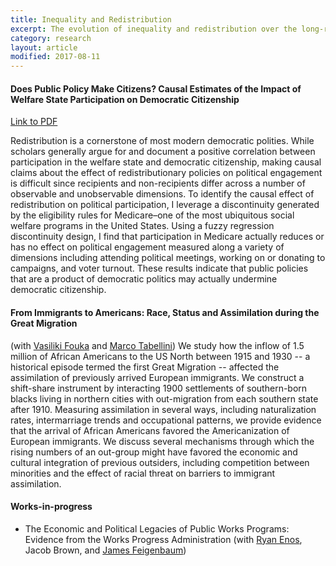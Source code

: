 ```yaml
---
title: Inequality and Redistribution
excerpt: The evolution of inequality and redistribution over the long-run.
category: research
layout: article
modified: 2017-08-11
---
```


#### Does Public Policy Make Citizens? Causal Estimates of the Impact of Welfare State Participation on Democratic Citizenship
[Link to PDF]({{site.url}}/files/mazumder_medicare_v4_full.pdf)

Redistribution is a cornerstone of most modern democratic polities. While scholars generally argue for and document a positive correlation between participation in the welfare state and democratic citizenship, making causal claims about the effect of redistributionary policies on political engagement is difficult since recipients and non-recipients differ across a number of observable and unobservable dimensions. To identify the causal effect of redistribution on political participation, I leverage a discontinuity generated by the eligibility rules for Medicare–one of the most ubiquitous social welfare programs in the United States. Using a fuzzy regression discontinuity design, I find that participation in Medicare actually reduces or has no effect on political engagement measured along a variety of dimensions including attending political meetings, working on or donating to campaigns, and voter turnout. These results indicate that public policies that are a product of democratic politics may actually undermine democratic citizenship.

#### From Immigrants to Americans: Race, Status and Assimilation during the Great Migration

\(with [Vasiliki Fouka](https://people.stanford.edu/vfouka/) and [Marco Tabellini](http://economics.mit.edu/grad/mtabe))
We study how the inflow of 1.5 million of African Americans to the US North between 1915 and 1930 -- a historical episode termed the first Great Migration -- affected the assimilation of previously arrived European immigrants. We construct a shift-share instrument by interacting 1900 settlements of southern-born blacks living in northern cities with out-migration from each southern state after 1910. Measuring assimilation in several ways, including naturalization rates, intermarriage trends and occupational patterns, we provide evidence that the arrival of African Americans favored the Americanization of European immigrants. We discuss several mechanisms through which the rising numbers of an out-group might have favored the economic and cultural integration of previous outsiders, including competition between minorities and the effect of racial threat on barriers to immigrant assimilation.

#### Works-in-progress

* The Economic and Political Legacies of Public Works Programs: Evidence from the Works Progress Administration \(with [Ryan Enos](http://ryandenos.com/), Jacob Brown, and [James Feigenbaum](http://jamesfeigenbaum.github.io/)\)
